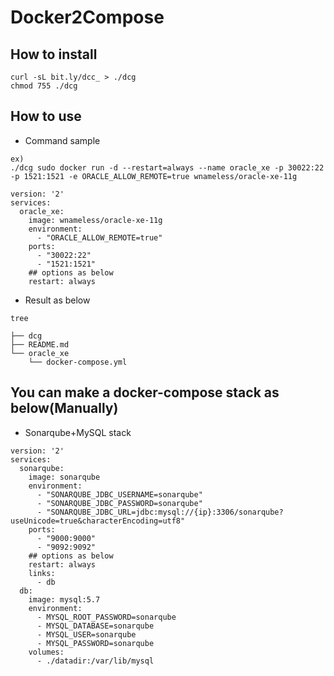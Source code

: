 # Docker2Compose
## How to install

```
curl -sL bit.ly/dcc_ > ./dcg
chmod 755 ./dcg
```

## How to use
 * Command sample

```
ex)
./dcg sudo docker run -d --restart=always --name oracle_xe -p 30022:22 -p 1521:1521 -e ORACLE_ALLOW_REMOTE=true wnameless/oracle-xe-11g

version: '2'
services:
  oracle_xe:
    image: wnameless/oracle-xe-11g
    environment:
      - "ORACLE_ALLOW_REMOTE=true"
    ports:
      - "30022:22"
      - "1521:1521"
    ## options as below
    restart: always
```

 * Result as below

```
tree

├── dcg
├── README.md
└── oracle_xe
    └── docker-compose.yml
```

## You can make a docker-compose stack as below(Manually)
* Sonarqube+MySQL stack
```
version: '2'
services:
  sonarqube:
    image: sonarqube
    environment:
      - "SONARQUBE_JDBC_USERNAME=sonarqube"
      - "SONARQUBE_JDBC_PASSWORD=sonarqube"
      - "SONARQUBE_JDBC_URL=jdbc:mysql://{ip}:3306/sonarqube?useUnicode=true&characterEncoding=utf8"
    ports:
      - "9000:9000"
      - "9092:9092"
    ## options as below
    restart: always
    links:
      - db
  db:
    image: mysql:5.7
    environment:
      - MYSQL_ROOT_PASSWORD=sonarqube
      - MYSQL_DATABASE=sonarqube
      - MYSQL_USER=sonarqube
      - MYSQL_PASSWORD=sonarqube
    volumes:
      - ./datadir:/var/lib/mysql
```
